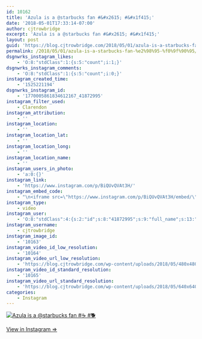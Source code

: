 ```yaml
---
id: 10162
title: 'Azula is a @starbucks fan #&#x2615; #&#x1f415;'
date: '2018-05-01T17:33:14-07:00'
author: cjtrowbridge
excerpt: 'Azula is a @starbucks fan #&#x2615; #&#x1f415;'
layout: post
guid: 'https://blog.cjtrowbridge.com/2018/05/01/azula-is-a-starbucks-fan-%e2%98%95-%f0%9f%90%95/'
permalink: /2018/05/01/azula-is-a-starbucks-fan-%e2%98%95-%f0%9f%90%95/
dsgnwrks_instagram_likes:
    - 'O:8:"stdClass":1:{s:5:"count";i:1;}'
dsgnwrks_instagram_comments:
    - 'O:8:"stdClass":1:{s:5:"count";i:0;}'
instagram_created_time:
    - '1525221194'
dsgnwrks_instagram_id:
    - '1770005861834612167_41872995'
instagram_filter_used:
    - Clarendon
instagram_attribution:
    - ''
instagram_location:
    - ''
instagram_location_lat:
    - ''
instagram_location_long:
    - ''
instagram_location_name:
    - ''
instagram_users_in_photo:
    - 'a:0:{}'
instagram_link:
    - 'https://www.instagram.com/p/BiQUvQVAt3H/'
instagram_embed_code:
    - "\n<iframe src=\"https://www.instagram.com/p/BiQUvQVAt3H/embed/\" width=\"612\" height=\"710\" frameborder=\"0\" scrolling=\"no\" allowtransparency=\"true\" class=\"insta-image-embed\"></iframe>\n"
instagram_type:
    - video
instagram_user:
    - 'O:8:"stdClass":4:{s:2:"id";s:8:"41872995";s:9:"full_name";s:13:"CJ Trowbridge";s:15:"profile_picture";s:141:"https://scontent.cdninstagram.com/vp/f708ff53c279f1837541e07836a542d3/5B912C1C/t51.2885-19/s150x150/13724650_1188772791164794_142557231_a.jpg";s:8:"username";s:12:"cjtrowbridge";}'
instagram_username:
    - cjtrowbridge
instagram_image_id:
    - '10163'
instagram_video_id_low_resolution:
    - '10164'
instagram_video_url_low_resolution:
    - 'https://blog.cjtrowbridge.com/wp-content/uploads/2018/05/480x480-video-1525221194.mp4'
instagram_video_id_standard_resolution:
    - '10165'
instagram_video_url_standard_resolution:
    - 'https://blog.cjtrowbridge.com/wp-content/uploads/2018/05/640x640-video-1525221194.mp4'
categories:
    - Instagram
---
```


[![Azula is a @starbucks fan #☕ #🐕](https://blog.cjtrowbridge.com/wp-content/uploads/2018/05/1525221194-1-1.jpg)](https://www.instagram.com/p/BiQUvQVAt3H/)

[View in Instagram ⇒](https://www.instagram.com/p/BiQUvQVAt3H/)